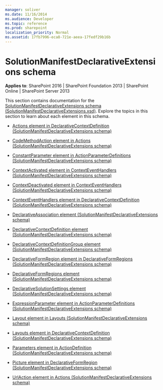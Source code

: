```yaml
---
manager: soliver
ms.date: 11/16/2014
ms.audience: Developer
ms.topic: reference
ms.prod: sharepoint
localization_priority: Normal
ms.assetid: 17fb7996-eca8-721e-aeea-17fedf29b16b
---
```


# SolutionManifestDeclarativeExtensions schema

**Applies to**: SharePoint 2016 | SharePoint Foundation 2013 | SharePoint Online | SharePoint Server 2013

This section contains documentation for the [SolutionManifestDeclarativeExtensions schema (SolutionManifestDeclarativeExtensions.xsd)](http://schemas.microsoft.com/office/2009/05/BusinessApplications/Manifest/DeclarativeExtensions/). Explore the topics in this section to learn about each element in this schema.

- [Actions element in DeclarativeContextDefinition (SolutionManifestDeclarativeExtensions schema)](actions-element-in-declarativecontextdefinition-solutionmanifestdeclarativeexten.md)

- [CodeMethodAction element in Actions (SolutionManifestDeclarativeExtensions schema)](codemethodaction-element-in-actions-solutionmanifestdeclarativeextensions-schema.md)

- [ConstantParameter element in ActionParameterDefinitions (SolutionManifestDeclarativeExtensions schema)](constantparameter-element-in-actionparameterdefinitions-solutionmanifestdeclarat.md)

- [ContextActivated element in ContextEventHandlers (SolutionManifestDeclarativeExtensions schema)](contextactivated-element-in-contexteventhandlers-solutionmanifestdeclarativeexte.md)

- [ContextDeactivated element in ContextEventHandlers (SolutionManifestDeclarativeExtensions schema)](contextdeactivated-element-in-contexteventhandlers-solutionmanifestdeclarativeex.md)

- [ContextEventHandlers element in DeclarativeContextDefinition (SolutionManifestDeclarativeExtensions schema)](contexteventhandlers-element-in-declarativecontextdefinition-solutionmanifestdec.md)

- [DeclarativeAssociation element (SolutionManifestDeclarativeExtensions schema)](declarativeassociation-element-solutionmanifestdeclarativeextensions-schema.md)

- [DeclarativeContextDefinition element (SolutionManifestDeclarativeExtensions schema)](declarativecontextdefinition-element-solutionmanifestdeclarativeextensions-schem.md)

- [DeclarativeContextDefinitionGroup element (SolutionManifestDeclarativeExtensions schema)](declarativecontextdefinitiongroup-element-solutionmanifestdeclarativeextensions.md)

- [DeclarativeFormRegion element in DeclarativeFormRegions (SolutionManifestDeclarativeExtensions schema)](declarativeformregion-element-in-declarativeformregions-solutionmanifestdeclarat.md)

- [DeclarativeFormRegions element (SolutionManifestDeclarativeExtensions schema)](declarativeformregions-element-solutionmanifestdeclarativeextensions-schema.md)

- [DeclarativeSolutionSettings element (SolutionManifestDeclarativeExtensions schema)](declarativesolutionsettings-element-solutionmanifestdeclarativeextensions-schema.md)

- [ExpressionParameter element in ActionParameterDefinitions (SolutionManifestDeclarativeExtensions schema)](expressionparameter-element-in-actionparameterdefinitions-solutionmanifestdeclar.md)

- [Layout element in Layouts (SolutionManifestDeclarativeExtensions schema)](layout-element-in-layouts-solutionmanifestdeclarativeextensions-schema.md)

- [Layouts element in DeclarativeContextDefinition (SolutionManifestDeclarativeExtensions schema)](layouts-element-in-declarativecontextdefinition-solutionmanifestdeclarativeexten.md)

- [Parameters element in ActionDefinition (SolutionManifestDeclarativeExtensions schema)](parameters-element-in-actiondefinition-solutionmanifestdeclarativeextensions-sch.md)

- [Picture element in DeclarativeFormRegion (SolutionManifestDeclarativeExtensions schema)](picture-element-in-declarativeformregion-solutionmanifestdeclarativeextensions-s.md)

- [UrlAction element in Actions (SolutionManifestDeclarativeExtensions schema)](urlaction-element-in-actions-solutionmanifestdeclarativeextensions-schema.md)








